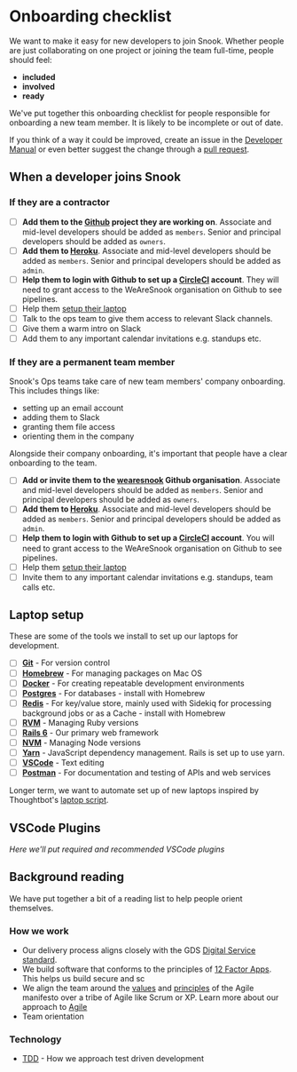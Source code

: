# Onboarding checklist

We want to make it easy for new developers to join Snook. Whether people are just collaborating on one project or joining the team full-time, people should feel:

- **included**
- **involved**
- **ready**

We've put together this onboarding checklist for people responsible for onboarding a new team member. It is likely to be incomplete or out of date.

If you think of a way it could be improved, create an issue in the [Developer Manual](https://github.com/WeAreSnook/developer-manual) or even better suggest the change through a [pull request](pull-requests.md).

## When a developer joins Snook

### If they are a contractor

- [ ] **Add them to the [Github](https://github.com/WeAreSnook) project they are working on**. Associate and mid-level developers should be added as `members`. Senior and principal developers should be added as `owners`.
- [ ] **Add them to [Heroku](https://dashboard.heroku.com/teams/snook/access)**. Associate and mid-level developers should be added as `members`. Senior and principal developers should be added as `admin`.
- [ ] **Help them to login with Github to set up a [CircleCI](https://circleci.com/vcs-authorize/) account**. They will need to grant access to the WeAreSnook organisation on Github to see pipelines.
- [ ] Help them [setup their laptop](#laptop-setup)
- [ ] Talk to the ops team to give them access to relevant Slack channels.
- [ ] Give them a warm intro on Slack
- [ ] Add them to any important calendar invitations e.g. standups etc.

### If they are a permanent team member

Snook's Ops teams take care of new team members' company onboarding. This includes things like:

- setting up an email account
- adding them to Slack
- granting them file access
- orienting them in the company

Alongside their company onboarding, it's important that people have a clear onboarding to the team.

- [ ] **Add or invite them to the [wearesnook](https://github.com/orgs/WeAreSnook/people) Github organisation**. Associate and mid-level developers should be added as `members`. Senior and principal developers should be added as `owners`.
- [ ] **Add them to [Heroku](https://dashboard.heroku.com/teams/snook/access)**. Associate and mid-level developers should be added as `members`. Senior and principal developers should be added as `admin`.
- [ ] **Help them to login with Github to set up a [CircleCI](https://circleci.com/vcs-authorize/) account**. You will need to grant access to the WeAreSnook organisation on Github to see pipelines.
- [ ] Help them [setup their laptop](#laptop-setup)
- [ ] Invite them to any important calendar invitations e.g. standups, team calls etc.

## Laptop setup

These are some of the tools we install to set up our laptops for development.

- [ ] **[Git](https://git-scm.com/downloads)** - For version control
- [ ] **[Homebrew](https://brew.sh/)** - For managing packages on Mac OS
- [ ] **[Docker](https://www.docker.com/get-started)** - For creating repeatable development environments
- [ ] **[Postgres](https://www.postgresql.org/)** - For databases - install with Homebrew
- [ ] **[Redis](https://redis.io/)** - For key/value store, mainly used with Sidekiq for processing background jobs or as a Cache - install with Homebrew
- [ ] **[RVM](https://rvm.io/)** - Managing Ruby versions
- [ ] **[Rails 6](https://rubyonrails.org/)** - Our primary web framework
- [ ] **[NVM](https://github.com/nvm-sh/nvm)** - Managing Node versions
- [ ] **[Yarn](https://yarnpkg.com/)** - JavaScript dependency management. Rails is set up to use yarn.
- [ ] **[VSCode](https://code.visualstudio.com/)** - Text editing
- [ ] **[Postman](https://www.postman.com/)** - For documentation and testing of APIs and web services

Longer term, we want to automate set up of new laptops inspired by Thoughtbot's [laptop script](https://github.com/thoughtbot/laptop).

## VSCode Plugins

_Here we'll put required and recommended VSCode plugins_

## Background reading

We have put together a bit of a reading list to help people orient themselves.

### How we work

- Our delivery process aligns closely with the GDS [Digital Service standard](https://www.gov.uk/service-manual/service-standard).
- We build software that conforms to the principles of [12 Factor Apps](https://12factor.net/). This helps us build secure and sc
- We align the team around the [values](https://www.agilealliance.org/agile101/the-agile-manifesto/) and [principles](https://www.agilealliance.org/agile101/12-principles-behind-the-agile-manifesto/) of the Agile manifesto over a tribe of Agile like Scrum or XP. Learn more about our approach to [Agile](agile/)
- Team orientation

### Technology

- [TDD](#) - How we approach test driven development
